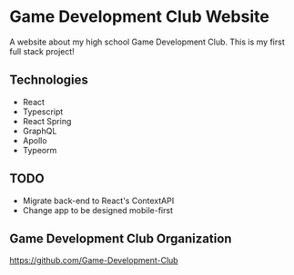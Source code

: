 # Game Development Club Website

A website about my high school Game Development Club. This is my first full stack project!

## Technologies

-   React
-   Typescript
-   React Spring
-   GraphQL
-   Apollo
-   Typeorm

## TODO

-   Migrate back-end to React's ContextAPI
-   Change app to be designed mobile-first

## Game Development Club Organization

https://github.com/Game-Development-Club
